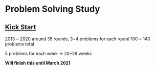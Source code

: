 # Problem Solving Study

## [Kick Start](https://codingcompetitions.withgoogle.com/kickstart)
2013 ~ 2020 around 35 rounds, 3~4 problems for each round
100 ~ 140 problems total

5 problems for each week -> 20~28 weeks

**Will finish this until March 2021**
